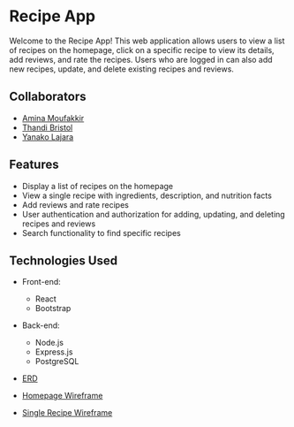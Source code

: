 # Recipe App

Welcome to the Recipe App! This web application allows users to view a list of recipes on the homepage, click on a specific recipe to view its details, add reviews, and rate the recipes. Users who are logged in can also add new recipes, update, and delete existing recipes and reviews.

## Collaborators

- [Amina Moufakkir](https://github.com/Amina-Moufakkir)
- [Thandi Bristol](https://github.com/Thandisb)
- [Yanako Lajara](https://github.com/yanakolajara)


## Features

- Display a list of recipes on the homepage
- View a single recipe with ingredients, description, and nutrition facts
- Add reviews and rate recipes
- User authentication and authorization for adding, updating, and deleting recipes and reviews
- Search functionality to find specific recipes

## Technologies Used

- Front-end:
  - React
  - Bootstrap 
- Back-end:
  - Node.js
  - Express.js
  - PostgreSQL 


- [ERD](#erd)
- [Homepage Wireframe](src/wireframes/homepage.png)
- [Single Recipe Wireframe](src/wireframes/single-recipe.png)
